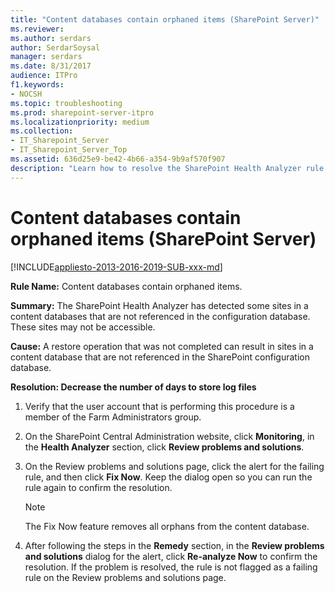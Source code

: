 ```yaml
---
title: "Content databases contain orphaned items (SharePoint Server)"
ms.reviewer: 
ms.author: serdars
author: SerdarSoysal
manager: serdars
ms.date: 8/31/2017
audience: ITPro
f1.keywords:
- NOCSH
ms.topic: troubleshooting
ms.prod: sharepoint-server-itpro
ms.localizationpriority: medium
ms.collection:
- IT_Sharepoint_Server
- IT_Sharepoint_Server_Top
ms.assetid: 636d25e9-be42-4b66-a354-9b9af570f907
description: "Learn how to resolve the SharePoint Health Analyzer rule: Content databases contain orphaned items, for SharePoint Server."
---
```


# Content databases contain orphaned items (SharePoint Server)

[!INCLUDE[appliesto-2013-2016-2019-SUB-xxx-md](../includes/appliesto-2013-2016-2019-SUB-xxx-md.md)] 
  
 **Rule Name:** Content databases contain orphaned items. 
  
 **Summary:** The SharePoint Health Analyzer has detected some sites in a content databases that are not referenced in the configuration database. These sites may not be accessible. 
  
 **Cause:** A restore operation that was not completed can result in sites in a content database that are not referenced in the SharePoint configuration database. 
  
 **Resolution: Decrease the number of days to store log files**
  
1. Verify that the user account that is performing this procedure is a member of the Farm Administrators group.
    
2. On the SharePoint Central Administration website, click **Monitoring**, in the **Health Analyzer** section, click **Review problems and solutions**.
    
3. On the Review problems and solutions page, click the alert for the failing rule, and then click **Fix Now**. Keep the dialog open so you can run the rule again to confirm the resolution.
    
    > [!NOTE]
    > The Fix Now feature removes all orphans from the content database. 
  
4. After following the steps in the **Remedy** section, in the **Review problems and solutions** dialog for the alert, click **Re-analyze Now** to confirm the resolution. If the problem is resolved, the rule is not flagged as a failing rule on the Review problems and solutions page. 
    

